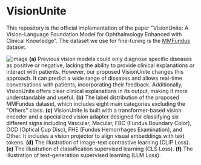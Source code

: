 # VisionUnite
This repository is the official implementation of the paper "VisionUnite: A Vision-Language Foundation Model for Ophthalmology Enhanced with Clinical Knowledge". The dataset we use for fine-tuning is the [MMFundus](https://github.com/HUANGLIZI/MMFundus) dataset.

![image](https://github.com/HUANGLIZI/VisionUnite/blob/main/VisionUnite_Manuscript.jpg)
**(a)** Previous vision models could only diagnose specific diseases as positive or negative, lacking the ability to provide clinical explanations or interact with patients. However, our proposed VisionUnite changes this approach. It can predict a wide range of diseases and allows real-time conversations with patients, incorporating their feedback. Additionally, VisionUnite offers clear clinical explanations in its output, making it more understandable and useful. **(b)** The label distribution of the proposed MMFundus dataset, which includes eight main categories excluding the "Others" class. **(c)** VisionUnite is built with a transformer-based vision encoder and a specialized vision adapter designed for classifying six different signs including Vascular, Macular, FBC (Fundus Boundary Color), OCD (Optical Cup Disc), FHE (Fundus Hemorrhages Examination), and Other. It includes a vision projector to align visual embeddings with text tokens. **(d)** The illustration of image-text contrastive learning (CLIP Loss). **(e)** The illustration of classification supervised learning (CLS Loss). **(f)** The illustration of text-generation supervised learning (LLM Loss).
